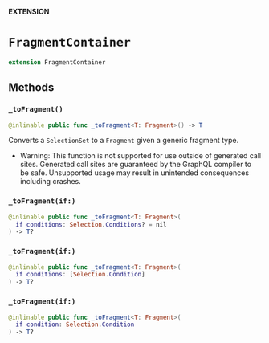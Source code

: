 **EXTENSION**

# `FragmentContainer`
```swift
extension FragmentContainer
```

## Methods
### `_toFragment()`

```swift
@inlinable public func _toFragment<T: Fragment>() -> T
```

Converts a `SelectionSet` to a `Fragment` given a generic fragment type.

- Warning: This function is not supported for use outside of generated call sites.
Generated call sites are guaranteed by the GraphQL compiler to be safe.
Unsupported usage may result in unintended consequences including crashes.

### `_toFragment(if:)`

```swift
@inlinable public func _toFragment<T: Fragment>(
  if conditions: Selection.Conditions? = nil
) -> T?
```

### `_toFragment(if:)`

```swift
@inlinable public func _toFragment<T: Fragment>(
  if conditions: [Selection.Condition]
) -> T?
```

### `_toFragment(if:)`

```swift
@inlinable public func _toFragment<T: Fragment>(
  if condition: Selection.Condition
) -> T?
```
